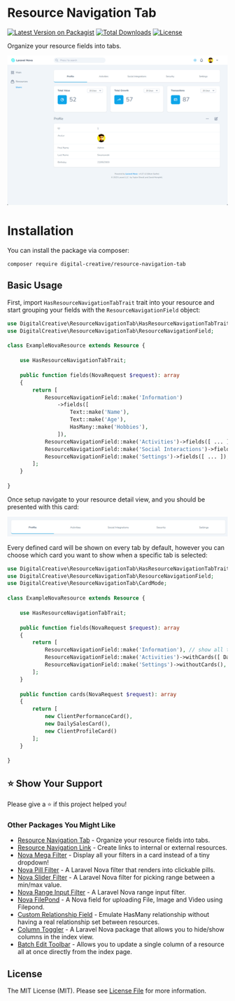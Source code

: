# Resource Navigation Tab

[![Latest Version on Packagist](https://img.shields.io/packagist/v/digital-creative/resource-navigation-tab)](https://packagist.org/packages/digital-creative/resource-navigation-tab)
[![Total Downloads](https://img.shields.io/packagist/dt/digital-creative/resource-navigation-tab)](https://packagist.org/packages/digital-creative/resource-navigation-tab)
[![License](https://img.shields.io/packagist/l/digital-creative/resource-navigation-tab)](https://github.com/dcasia/resource-navigation-tab/blob/master/LICENSE)

Organize your resource fields into tabs.

<picture>
  <source media="(prefers-color-scheme: dark)" srcset="https://raw.githubusercontent.com/dcasia/resource-navigation-tab/main/screenshots/dark/demo-2.png">
  <img alt="Resource Navigation Tab in Action" src="https://raw.githubusercontent.com/dcasia/resource-navigation-tab/main/screenshots/light/demo-2.png">
</picture>

# Installation

You can install the package via composer:

```shell
composer require digital-creative/resource-navigation-tab
```

## Basic Usage

First, import `HasResourceNavigationTabTrait` trait into your resource and start grouping your fields with
the `ResourceNavigationField` object:

```php
use DigitalCreative\ResourceNavigationTab\HasResourceNavigationTabTrait;
use DigitalCreative\ResourceNavigationTab\ResourceNavigationField;

class ExampleNovaResource extends Resource {
 
    use HasResourceNavigationTabTrait;

    public function fields(NovaRequest $request): array
    {
        return [
            ResourceNavigationField::make('Information')
                ->fields([
                    Text::make('Name'),
                    Text::make('Age'),
                    HasMany::make('Hobbies'),
                ]),
            ResourceNavigationField::make('Activities')->fields([ ... ]),
            ResourceNavigationField::make('Social Interactions')->fields([ ... ]),
            ResourceNavigationField::make('Settings')->fields([ ... ]),
        ];
    }

}
```

Once setup navigate to your resource detail view, and you should be presented with this card:

<picture>
  <source media="(prefers-color-scheme: dark)" srcset="https://raw.githubusercontent.com/dcasia/resource-navigation-tab/main/screenshots/dark/demo-1.png">
  <img alt="Resource Navigation Tab in Action" src="https://raw.githubusercontent.com/dcasia/resource-navigation-tab/main/screenshots/light/demo-1.png">
</picture>

Every defined card will be shown on every tab by default, however you can choose which card you want to show when a
specific tab is selected:

```php
use DigitalCreative\ResourceNavigationTab\HasResourceNavigationTabTrait;
use DigitalCreative\ResourceNavigationTab\ResourceNavigationField;
use DigitalCreative\ResourceNavigationTab\CardMode;

class ExampleNovaResource extends Resource {

    use HasResourceNavigationTabTrait;
 
    public function fields(NovaRequest $request): array
    {
        return [
            ResourceNavigationField::make('Information'), // show all the available cards by default
            ResourceNavigationField::make('Activities')->withCards([ DailySalesCard::class, ClientProfileCard::class ]), // only show these cards when this tab is active
            ResourceNavigationField::make('Settings')->withoutCards(), // hide all cards when this tab is active
        ];
    }

    public function cards(NovaRequest $request): array
    {
        return [
            new ClientPerformanceCard(),
            new DailySalesCard(),
            new ClientProfileCard()
        ];
    }

}
```

## ⭐️ Show Your Support

Please give a ⭐️ if this project helped you!

### Other Packages You Might Like

- [Resource Navigation Tab](https://github.com/dcasia/resource-navigation-tab) - Organize your resource fields into tabs.
- [Resource Navigation Link](https://github.com/dcasia/resource-navigation-link) - Create links to internal or external resources.
- [Nova Mega Filter](https://github.com/dcasia/nova-mega-filter) - Display all your filters in a card instead of a tiny dropdown!
- [Nova Pill Filter](https://github.com/dcasia/nova-pill-filter) - A Laravel Nova filter that renders into clickable pills.
- [Nova Slider Filter](https://github.com/dcasia/nova-slider-filter) - A Laravel Nova filter for picking range between a min/max value.
- [Nova Range Input Filter](https://github.com/dcasia/nova-range-input-filter) - A Laravel Nova range input filter.
- [Nova FilePond](https://github.com/dcasia/nova-filepond) - A Nova field for uploading File, Image and Video using Filepond.
- [Custom Relationship Field](https://github.com/dcasia/custom-relationship-field) - Emulate HasMany relationship without having a real relationship set between resources.
- [Column Toggler](https://github.com/dcasia/column-toggler) - A Laravel Nova package that allows you to hide/show columns in the index view.
- [Batch Edit Toolbar](https://github.com/dcasia/batch-edit-toolbar) - Allows you to update a single column of a resource all at once directly from the index page.

## License

The MIT License (MIT). Please see [License File](./LICENSE) for more information.
